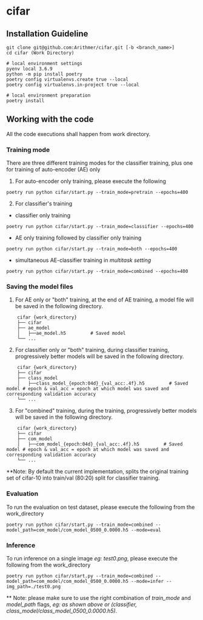 # cifar

## Installation Guideline

```
git clone git@github.com:Arithmer/cifar.git [-b <branch_name>]
cd cifar (Work Directory)

# local environment settings
pyenv local 3.6.9
python -m pip install poetry
poetry config virtualenvs.create true --local
poetry config virtualenvs.in-project true --local

# local environment preparation
poetry install

```

## Working with the code
All the code executions shall happen from work directory.

### Training mode
There are three different training modes for the classifier training, plus one for training of auto-encoder (AE) only

1. For auto-encoder only training, please execute the following 
```
poetry run python cifar/start.py --train_mode=pretrain --epochs=400
```
2. For classifier's training
  * classifier only training
  ```
  poetry run python cifar/start.py --train_mode=classifier --epochs=400
  ```
  * AE only training followed by classifier only training
  ```
  poetry run python cifar/start.py --train_mode=both --epochs=400
  ```
  * simultaneous AE-classifier training in _multitask setting_
  ```
  poetry run python cifar/start.py --train_mode=combined --epochs=400
  ```
### Saving the model files
1. For AE only or "both" training, at the end of AE training, a model file will be saved in the following directory.
```
    cifar {work_directory}
    ├── cifar
    ├── ae_model                   
    │   ├──ae_model.h5         # Saved model
    └── ...
```
2. For classifier only or "both" training, during classifier training, progressively better models will be saved in the following directory.
```
    cifar {work_directory}
    ├── cifar
    ├── class_model                   
    │   ├──class_model_{epoch:04d}_{val_acc:.4f}.h5         # Saved model # epoch & val_acc = epoch at which model was saved and corresponding validation accuracy
    └── ...
```
3. For "combined" training, during the training, progressively better models will be saved in the following directory.
```
    cifar {work_directory}
    ├── cifar
    ├── com_model                   
    │   ├──com_model_{epoch:04d}_{val_acc:.4f}.h5         # Saved model # epoch & val_acc = epoch at which model was saved and corresponding validation accuracy
    └── ...
```
**Note: By default the current implementation, splits the original training set of cifar-10 into train/val (80:20) split for classifier training.

### Evaluation 
To run the evaluation on test dataset, please execute the following from the work_directory
```
poetry run python cifar/start.py --train_mode=combined --model_path=com_model/com_model_0500_0.0000.h5 --mode=eval
```

### Inference
To run inference on a single image _eg: test0.png_, please execute the following from the work_directory
```
poetry run python cifar/start.py --train_mode=combined --model_path=com_model/com_model_0500_0.0000.h5 --mode=infer --img_path=./test0.png
```
** Note: please make sure to use the right combination of _train_mode_ and _model_path_ flags, _eg: as shown above or (classifier, class_model/class_model_0500_0.0000.h5)_.
